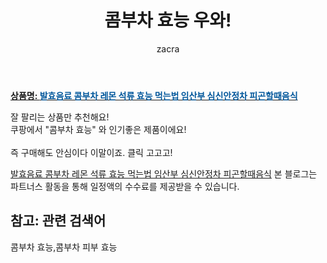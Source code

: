 ﻿---
layout: post
title:  "콤부차 효능 우와!"
author: zacra
categories: [ 아이템 ]
tags: [콤부차 효능,콤부차 피부 효능]
image: https://static.coupangcdn.com/image/vendor_inventory/1931/369aff1a8132ba923911e34281cecfce645d45bbedc071d78597baaa83a6.jpg 
description: "쿠팡에서 콤부차 효능 관련 상품으로 가장 잘팔리는 제품 중 하나라는 사실!!."
rating: 4.5
---

<a href="https://link.coupang.com/re/AFFSDP?lptag=AF8407795&pageKey=4936028018&itemId=6494597162&vendorItemId=73788824313&traceid=V0-153-004426705d7e1bab"><b>상품명: <font color='#01579B'>발효음료 콤부차 레몬 석류 효능 먹는법 임산부 심신안정차 피곤할때음식</font></b></a>

잘 팔리는 상품만 추천해요!<br/>
쿠팡에서 "콤부차 효능" 와 인기좋은 제품이에요!<br/><br/>
즉 구매해도 안심이다 이말이죠. 클릭 고고고! <br/>



<a href="https://link.coupang.com/re/AFFSDP?lptag=AF8407795&pageKey=4936028018&itemId=6494597162&vendorItemId=73788824313&traceid=V0-153-004426705d7e1bab">발효음료 콤부차 레몬 석류 효능 먹는법 임산부 심신안정차 피곤할때음식</a>
본 블로그는 파트너스 활동을 통해 일정액의 수수료를 제공받을 수 있습니다.

## 참고: 관련 검색어    
콤부차 효능,콤부차 피부 효능